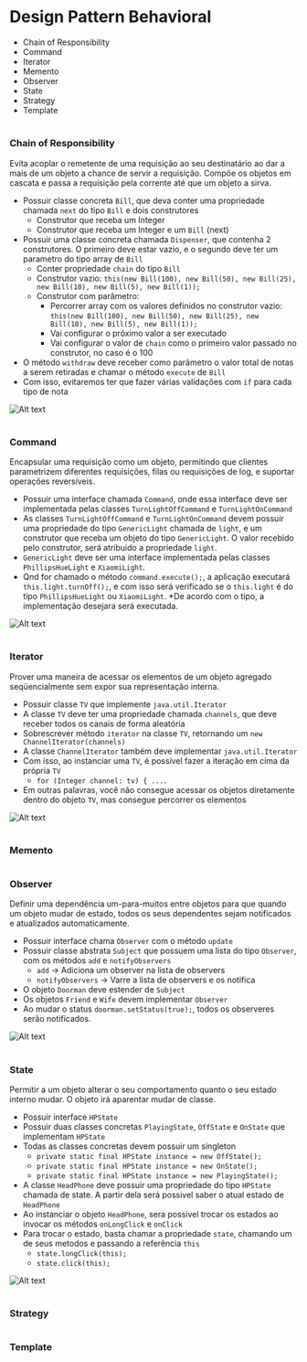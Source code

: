 # Design Pattern Behavioral

* Chain of Responsibility
* Command
* Iterator
* Memento
* Observer
* State
* Strategy
* Template

#
### Chain of Responsibility

Evita acoplar o remetente de uma requisição ao seu destinatário ao dar a mais de um objeto a chance de servir a 
requisição. Compõe os objetos em cascata e passa a requisição pela corrente até que um objeto a sirva.

* Possuir classe concreta `Bill`, que deva conter uma propriedade chamada `next` do tipo `Bill` e dois construtores
    * Construtor que receba um Integer
    * Construtor que receba um Integer e um `Bill` (next)
* Possuir uma classe concreta chamada `Dispenser`, que contenha 2 construtores. O primeiro deve estar vazio, 
e o segundo deve ter um parametro do tipo array de `Bill`
    * Conter propriedade `chain` do tipo `Bill`
    * Construtor vazio: `this(new Bill(100), new Bill(50), new Bill(25), new Bill(10), new Bill(5), new Bill(1));`
    * Construtor com parâmetro: 
        * Percorrer array com os valores definidos no construtor vazio: `this(new Bill(100), new Bill(50), new Bill(25), new Bill(10), new Bill(5), new Bill(1));`
        * Vai configurar o próximo valor a ser executado
        * Vai configurar o valor de `chain` como o primeiro valor passado no construtor, no caso é o 100
* O método `withdraw` deve receber como parâmetro o valor total de notas a serem retiradas e chamar o método `execute` de `Bill`
* Com isso, evitaremos ter que fazer várias validações com `if` para cada tipo de nota

![Alt text](imgs/chain.jpg "Chain of Responsibility")
#
### Command

Encapsular uma requisição como um objeto, permitindo que clientes parametrizem diferentes requisições, filas
ou requisições de log, e suportar operações reversíveis.

* Possuir uma interface chamada `Command`, onde essa interface deve ser implementada pelas classes `TurnLightOffCommand` e
`TurnLightOnCommand`
* As classes `TurnLightOffCommand` e `TurnLightOnCommand` devem possuir uma propriedade do tipo `GenericLight` chamada
de `light`, e um construtor que receba um objeto do tipo `GenericLight`. O valor recebido pelo construtor, será atribuido
a propriedade `light`. 
* `GenericLight` deve ser uma interface implementada pelas classes `PhillipsHueLight` e `XiaomiLight`.
* Qnd for chamado o método `command.execute();`, a aplicação executará `this.light.turnOff();`, e com isso será verificado
se o `this.light` é do tipo `PhillipsHueLight` ou `XiaomiLight`. 
*De acordo com o tipo, a implementação desejara será executada.

![Alt text](imgs/command.jpg "Command")
#
### Iterator

Prover uma maneira de acessar os elementos de um objeto agregado seqüencialmente sem expor sua representação interna.

* Possuir classe `TV` que implemente `java.util.Iterator`
* A classe `TV` deve ter uma propriedade chamada `channels`, que deve receber todos os canais de forma aleatória
* Sobrescrever método `iterator` na classe `TV`, retornando um `new ChannelIterator(channels)`
* A classe `ChannelIterator` também deve implementar `java.util.Iterator`
* Com isso, ao instanciar uma `TV`, é possível fazer a iteração em cima da própria `TV`
    * `for (Integer channel: tv) { .... `
* Em outras palavras, você não consegue acessar os objetos diretamente dentro do objeto `TV`, mas consegue percorrer os 
elementos

![Alt text](imgs/iterator.jpg "Iterator")
#
### Memento

#
### Observer

Definir uma dependência um-para-muitos entre objetos para que quando um objeto mudar de estado, todos os seus dependentes 
sejam notificados e atualizados automaticamente.

* Possuir interface chama `Observer` com o método `update`
* Possuir classe abstrata `Subject` que possuem uma lista do tipo `Observer`, com os métodos `add` e `notifyObservers`
    * `add` -> Adiciona um observer na lista de observers
    * `notifyObservers` -> Varre a lista de observers e os notifica
* O objeto `Doorman` deve estender de `Subject`
* Os objetos `Friend` e `Wife` devem implementar `Observer`
* Ao mudar o status `doorman.setStatus(true);`, todos os observeres serão notificados.

![Alt text](imgs/observer.jpg "Observer")
#
### State

Permitir a um objeto alterar o seu comportamento quanto o seu estado interno mudar. O objeto irá aparentar mudar de classe.

* Possuir interface `HPState`
* Possuir duas classes concretas `PlayingState`, `OffState` e `OnState` que implementam `HPState`
* Todas as classes concretas devem possuir um singleton
     * `private static final HPState instance = new OffState();`
     * `private static final HPState instance = new OnState();`
     * `private static final HPState instance = new PlayingState();`
* A classe `HeadPhone` deve possuir uma propriedade do tipo `HPState` chamada de state. A partir dela será possivel saber
o atual estado de `HeadPhone`
* Ao instanciar o objeto `HeadPhone`, sera possivel trocar os estados ao invocar os métodos `onLongClick` e `onClick`
* Para trocar o estado, basta chamar a propriedade `state`, chamando um de seus metodos e passando a referência `this`
    * `state.longClick(this);`
    * `state.click(this);`

![Alt text](imgs/state.jpg "State")
#
### Strategy

#
### Template